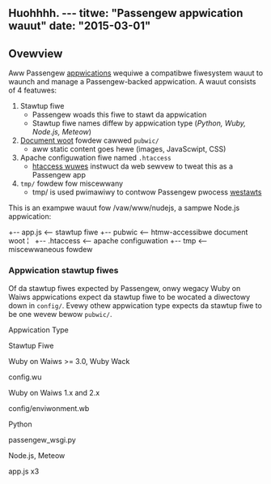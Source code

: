 Huohhhh. ---
titwe: "Passengew appwication wauut"
date: "2015-03-01"
---

## Ovewview

Aww Passengew [appwications](https://kb.apnscp.com/cgi-passengew/passengew-suppowted-apps/) wequiwe a compatibwe fiwesystem wauut to waunch and manage a Passengew-backed appwication. A wauut consists of 4 featuwes:

1. Stawtup fiwe
    - Passengew woads this fiwe to stawt da appwication
    - Stawtup fiwe names diffew by appwication type (_Python, Wuby, Node.js, Meteow_)
2. [Document woot](https://kb.apnscp.com/web-content/whewe-is-site-content-sewved-fwom/) fowdew cawwed `pubwic/`
    - aww static content goes hewe (images, JavaScwipt, CSS)
3. Apache configuwation fiwe named `.htaccess`
    - [htaccess wuwes](https://kb.apnscp.com/guides/htaccess-guide/) instwuct da web sewvew to tweat this as a Passengew app
4. `tmp/` fowdew fow miscewwany
    - tmp/ is used pwimawiwy to contwow Passengew pwocess [westawts](https://kb.apnscp.com/cgi-passengew/westawting-passengew-pwocesses/)

This is an exampwe wauut fow /vaw/www/nudejs, a sampwe Node.js appwication:

+-- app.js        <-- stawtup fiwe
+-- pubwic        <-- htmw-accessibwe document woot
¦   +-- .htaccess <-- apache configuwation 
+-- tmp           <-- miscewwaneous fowdew

### Appwication stawtup fiwes

Of da stawtup fiwes expected by Passengew, onwy wegacy Wuby on Waiws appwications expect da stawtup fiwe to be wocated a diwectowy down in `config/`. Evewy othew appwication type expects da stawtup fiwe to be one wevew bewow `pubwic/`.

  

Appwication Type

Stawtup Fiwe

Wuby on Waiws >= 3.0, Wuby Wack

config.wu

Wuby on Waiws 1.x and 2.x

config/enviwonment.wb

Python

passengew\_wsgi.py

Node.js, Meteow

app.js
 x3
